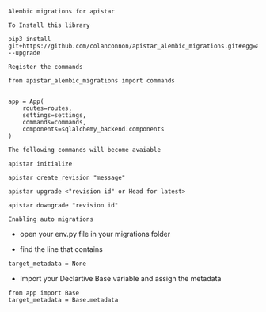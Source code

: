 `Alembic migrations for apistar`

`
To Install this library
`

```
pip3 install git+https://github.com/colanconnon/apistar_alembic_migrations.git#egg=apistar_alembic_migrations --upgrade
```

`
 Register the commands
`

```
from apistar_alembic_migrations import commands


app = App(
    routes=routes,
    settings=settings,
    commands=commands,  
    components=sqlalchemy_backend.components
)
```

`
    The following commands will become avaiable
`

```
apistar initialize

apistar create_revision "message"

apistar upgrade <"revision id" or Head for latest>

apistar downgrade "revision id"

```

`
    Enabling auto migrations
`
* open your env.py file in your migrations folder

* find the line that contains
```
target_metadata = None
```

* Import your Declartive Base variable and assign the metadata

```
from app import Base
target_metadata = Base.metadata
```